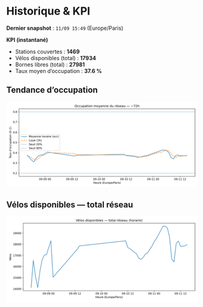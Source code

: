 # Historique & KPI

**Dernier snapshot** : `11/09 15:49` (Europe/Paris)

**KPI (instantané)**

- Stations couvertes : **1469**
- Vélos disponibles (total) : **17934**
- Bornes libres (total) : **27981**
- Taux moyen d’occupation : **37.6 %**

## Tendance d’occupation

![Mean occupancy](assets/figs/occupancy_last72h.png)

## Vélos disponibles — total réseau

![Bikes total](assets/figs/bikes_total_last72h.png)
